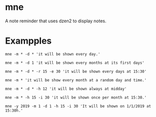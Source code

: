 mne
===

A note reminder that uses dzen2 to display notes.

Exampples
=========

    
    mne -m * -d * 'it will be shown every day.'
    
    mne -m * -d 1 'it will be shown every months at its first days'
    
    mne -m * -d * -r 15 -e 30 'it will be shown every days at 15:30'
    
    mne -m * 'it will be show every month at a random day and time.'
    
    mne -m * -d * -h 12 'it will be shown always at midday'
    
    mne -m * -h 15 -i 30 'it will be shown once per month at 15:30.'
    
    mne -y 2019 -m 1 -d 1 -h 15 -i 30 'It will be shown on 1/1/2019 at 15:30h.'
    

